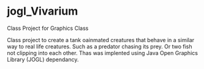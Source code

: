 # jogl_Vivarium
Class Project for Graphics Class

Class project to create a tank oainmated creatures that behave in a similar way to real life creatures. Such as a predator chasing its prey. Or two fish not clipping into each other. Thas was implented using Java Open Graphics Library (JOGL) dependancy.
